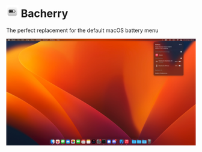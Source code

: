# ![](https://github.com/lockieluke/Bacherry/raw/master/Assets/Icon-32.png) Bacherry

The perfect replacement for the default macOS battery menu

![](https://raw.githubusercontent.com/lockieluke/Bacherry/master/Assets/SS.jpeg)
